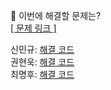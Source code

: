 👻 이번에 해결할 문제는? <br>
[[ 문제 링크 ]](https://school.programmers.co.kr/learn/courses/30/lessons/258712)

신민규: [해결 코드]() <br>
권현욱: [해결 코드]() <br>
최명후: [해결 코드]()
